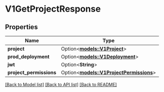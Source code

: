 # V1GetProjectResponse

## Properties

Name | Type | Description | Notes
------------ | ------------- | ------------- | -------------
**project** | Option<[**models::V1Project**](v1Project.md)> |  | [optional]
**prod_deployment** | Option<[**models::V1Deployment**](v1Deployment.md)> |  | [optional]
**jwt** | Option<**String**> |  | [optional]
**project_permissions** | Option<[**models::V1ProjectPermissions**](v1ProjectPermissions.md)> |  | [optional]

[[Back to Model list]](../README.md#documentation-for-models) [[Back to API list]](../README.md#documentation-for-api-endpoints) [[Back to README]](../README.md)


